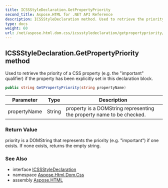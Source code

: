```yaml
---
title: ICSSStyleDeclaration.GetPropertyPriority
second_title: Aspose.HTML for .NET API Reference
description: ICSSStyleDeclaration method. Used to retrieve the priority of a CSS property e.g. the important qualifier if the property has been explicitly set in this declaration block
type: docs
weight: 60
url: /net/aspose.html.dom.css/icssstyledeclaration/getpropertypriority/
---
```

## ICSSStyleDeclaration.GetPropertyPriority method

Used to retrieve the priority of a CSS property (e.g. the "important" qualifier) if the property has been explicitly set in this declaration block.

```csharp
public string GetPropertyPriority(string propertyName)
```

| Parameter | Type | Description |
| --- | --- | --- |
| propertyName | String | property is a DOMString representing the property name to be checked. |

### Return Value

priority is a DOMString that represents the priority (e.g. "important") if one exists. If none exists, returns the empty string.

### See Also

* interface [ICSSStyleDeclaration](../)
* namespace [Aspose.Html.Dom.Css](../../../aspose.html.dom.css/)
* assembly [Aspose.HTML](../../../)
